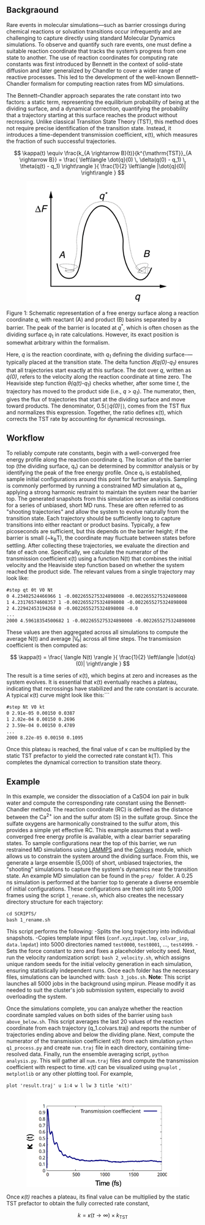 ## Backgraound
Rare events in molecular simulations—such as barrier crossings during chemical reactions or solvation transitions occur infrequently and are challenging to capture directly using standard Molecular Dynamics simulations. To observe and quantify such rare events, one must define a suitable reaction coordinate that tracks the system’s progress from one state to another. The use of reaction coordinates for computing rate constants was first introduced by Bennett in the context of solid-state diffusion and later generalized by Chandler to cover a wider range of reactive processes. This led to the development of the well-known Bennett–Chandler formalism for computing reaction rates from MD simulations.

The Bennett–Chandler approach separates the rate constant into two factors: a static term, representing the equilibrium probability of being at the dividing surface, and a dynamical correction, quantifying the probability that a trajectory starting at this surface reaches the product without recrossing. Unlike classical Transition State Theory (TST), this method does not require precise identification of the transition state. Instead, it introduces a time-dependent transmission coefficient, κ(t), which measures the fraction of such successful trajectories.

$$
\kappa(t) \equiv \frac{k_{A \rightarrow B}(t)}{k^{\mathrm{TST}}_{A \rightarrow B}} 
= \frac{
\left\langle \dot{q}(0) \, \delta(q(0) - q_1) \, \theta(q(t) - q_1) \right\rangle
}{
\frac{1}{2} \left\langle |\dot{q}(0)| \right\rangle
}
$$

<p align="center">
  <img src="/figures/figure1.png" width="400"/>
</p>

Figure 1: Schematic representation of a free energy surface along a reaction coordinate 𝑞, with reactant (A) and product (B) basins separated by a barrier. The peak of the barrier is located at 𝑞<sup>*</sup>, which is often chosen as the dividing surface 𝑞<sub>1</sub> in rate calculations. However, its exact position is somewhat arbitrary within the formalism.

Here, _q_ is the reaction coordinate, with _q<sub>1</sub>_ defining the dividing surface-—typically placed at the transition state. The delta function _𝛿(q(0)-q<sub>1</sub>)_ ensures that all trajectories start exactly at this surface. The dot over _q_, written as _q̇(0)_, refers to the velocity along the reaction coordinate at time zero. The Heaviside step function _θ(q(t)-q<sub>1</sub>_) checks whether, after some time 𝑡, the trajectory has moved to the product side (i.e., _q_ > _q<sub>1</sub>_). The numerator, then, gives the flux of trajectories that start at the dividing surface and move toward products. The denominator, 0.5⟨∣_q̇(0)_∣⟩, comes from the TST flux and normalizes this expression. Together, the ratio defines κ(t), which corrects the TST rate by accounting for dynamical recrossings.

## Workflow
To reliably compute rate constants, begin with a well-converged free energy profile along the reaction coordinate q. The location of the barrier top (the dividing surface, q₁) can be determined by committor analysis or by identifying the peak of the free energy profile. Once q₁ is established, sample initial configurations around this point for further analysis.
Sampling is commonly performed by running a constrained MD simulation at q₁, applying a strong harmonic restraint to maintain the system near the barrier top. The generated snapshots from this simulation serve as initial conditions for a series of unbiased, short MD runs. These are often referred to as "shooting trajectories" and allow the system to evolve naturally from the transition state. Each trajectory should be sufficiently long to capture transitions into either reactant or product basins. Typically, a few picoseconds are sufficient, but this depends on the barrier height; if the barrier is small (~k<sub>B</sub>T), the coordinate may fluctuate between states before settling.
After collecting these trajectories, we evaluate the direction and fate of each one. Specifically, we calculate the numerator of the transmission coefficient κ(t) using a function N(t) that combines the initial velocity and the Heaviside step function based on whether the system reached the product side. The relevant values from a single trajectory may look like:

```
#step qt θt V0 Nt
0 4.23402524466966 1 -0.0022655275324898008 -0.0022655275324898008
1 4.23176574608357 1 -0.0022655275324898008 -0.0022655275324898008
2 4.22942453194268 0 -0.0022655275324898008 -0.0
...
2000 4.59618354500682 1 -0.0022655275324898008 -0.0022655275324898008
```
These values are then aggregated across all simulations to compute the average N(t) and average |V₀| across all time steps. The transmission coefficient is then computed as:

$$
\kappa(t) = \frac{ \langle N(t) \rangle }{ \frac{1}{2} \left\langle |\dot{q}(0)| \right\rangle }
$$


The result is a time series of κ(t), which begins at zero and increases as the system evolves. It is essential that κ(t) eventually reaches a plateau, indicating that recrossings have stabilized and the rate constant is accurate. A typical κ(t) curve might look like this:```

```
#step Nt V0 kt
0 2.91e-05 0.00150 0.0387
1 2.02e-04 0.00150 0.2696
2 3.59e-04 0.00150 0.4789
...
2000 8.22e-05 0.00150 0.1095
```
Once this plateau is reached, the final value of κ can be multiplied by the static TST prefactor to yield the corrected rate constant k(T). This completes the dynamical correction to transition state theory.


## Example
In this example, we consider the dissociation of a CaSO4 ion pair in bulk water and compute the corresponding rate constant using the Bennett-Chandler method. The reaction coordinate (RC) is defined as the distance between the Ca<sup>2+</sup> ion and the sulfur atom (S) in the sulfate group. Since the sulfate oxygens are harmonically constrained to the sulfur atom, this provides a simple yet effective RC.
This example assumes that a well-converged free energy profile is available, with a clear barrier separating states. To sample configurations near the top of this barrier, we run restrained MD simulations using [LAMMPS](https://www.lammps.org/#gsc.tab=0) and the [Colvars](https://colvars.github.io/master/colvars-refman-lammps.html) module, which allows us to constrain the system around the dividing surface. From this, we generate a large ensemble (5,000) of short, unbiased trajectories, the "shooting" simulations to capture the system's dynamics near the transition state.
An example MD simulation can be found in the ```prep/ ``` folder. A 0.25 ns simulation is performed at the barrier top to generate a diverse ensemble of initial configurations. These configurations are then split into 5,000 frames using the script ```1_rename.sh```, which also creates the necessary directory structure for each trajectory:
```
cd SCRIPTS/
bash 1_rename.sh
```
This script performs the following:
-Splits the long trajectory into individual snapshots.
-Copies template input files (```conf.xyz```,```input.lmp```, ```colvar_inp```, ```data.lmpdat```) into 5000 directories named ```test0000```, ```test0001```, ..., ```test4999```.
-Sets the force constant to zero and fixes a placeholder velocity seed.
Next, run the velocity randomization script: ```bash 2_velocity.sh```, which assigns unique random seeds for the initial velocity generation in each simulation, ensuring statistically independent runs. Once each folder has the necessary files, simulations can be launched with: ```bash 3_jobs.sh```. 
**Note**: This script launches all 5000 jobs in the background using mpirun. Please modify it as needed to suit the cluster's job submission system, especially to avoid overloading the system.

Once the simulations complete, you can analyze whether the reaction coordinate sampled values on both sides of the barrier using ```bash above_below.sh```. This script averages the last 20 values of the reaction coordinate from each trajectory (q_1.colvars.traj) and reports the number of trajectories ending above and below the dividing plane. Next, compute the numerator of the transmission coefficient κ(t) from each simulation ```python q1_process.py``` and create ```num.traj``` file in each directory, containing time-resolved data. 
Finally, run the ensemble averaging script, ```python analysis.py```. This will gather all ```num.traj``` files and compute the transmission coefficient with respect to time. 
_κ(t)_ can be visualized using ```gnuplot``` , ```metplotlib``` or any other plotting tool. For example, 
```
plot 'result.traj' u 1:4 w l lw 3 title 'κ(t)'
```

<p align="center">
  <img src="/figures/figure2.png" width="400"/>
</p>

Once _κ(t)_ reaches a plateau, its final value can be multiplied by the static TST prefactor to obtain the fully corrected rate constant, 

$$
k = \kappa(t \to \infty) \times k_{\mathrm{TST}}
$$
